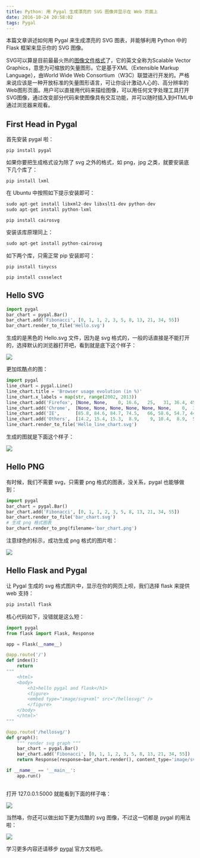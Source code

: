 ```yaml
---
title: Python: 用 Pygal 生成漂亮的 SVG 图像并显示在 Web 页面上
date: 2016-10-24 20:58:02
tags: Pygal
---
```


本篇文章讲述如何用 Pygal 来生成漂亮的 SVG 图表，并能够利用 Python 中的 Flask 框架来显示你的 SVG 图像。

<!--more-->

SVG可以算是目前最最火热的[图像文件格式](http://baike.baidu.com/view/3413757.htm)了，它的英文全称为Scalable Vector Graphics，意思为可缩放的矢量图形。它是基于XML（Extensible Markup Language），由World Wide Web Consortium（W3C）联盟进行开发的。严格来说应该是一种开放标准的矢量图形语言，可让你设计激动人心的、高分辨率的Web图形页面。用户可以直接用代码来描绘图像，可以用任何文字处理工具打开SVG图像，通过改变部分代码来使图像具有交互功能，并可以随时插入到HTML中通过浏览器来观看。

## First Head in Pygal

首先安装 pygal 啦：

`pip install pygal`

如果你要把生成格式设为除了 svg 之外的格式，如 png，jpg 之类，就要安装底下几个库了：

`pip install lxml`

在 Ubuntu 中按照如下提示安装即可：

```python
sudo apt-get install libxml2-dev libxslt1-dev python-dev
sudo apt-get install python-lxml
```

`pip install cairosvg`

安装该库原理同上：

```python
sudo apt-get install python-cairosvg
```
如下两个库，只需正常 pip 安装即可：

``` shell
pip install tinycss

pip install cssselect
```

## Hello SVG

```python
import pygal                                                      
bar_chart = pygal.Bar()                                           
bar_chart.add('Fibonacci', [0, 1, 1, 2, 3, 5, 8, 13, 21, 34, 55])  
bar_chart.render_to_file('Hello.svg')                         
```

生成的是黑色的 Hello.svg 文件，因为是 svg 格式的，一般的话直接是不能打开的，选择默认的浏览器打开吧，看到就是底下这个样子：

![](http://7xrl8j.com1.z0.glb.clouddn.com/svg.gif)

更加炫酷点的图：

```python
import pygal
line_chart = pygal.Line()
line_chart.title = 'Browser usage evolution (in %)'
line_chart.x_labels = map(str, range(2002, 2013))
line_chart.add('Firefox', [None, None,    0, 16.6,   25,   31, 36.4, 45.5, 46.3, 42.8, 37.1])
line_chart.add('Chrome',  [None, None, None, None, None, None,    0,  3.9, 10.8, 23.8, 35.3])
line_chart.add('IE',      [85.8, 84.6, 84.7, 74.5,   66, 58.6, 54.7, 44.8, 36.2, 26.6, 20.1])
line_chart.add('Others',  [14.2, 15.4, 15.3,  8.9,    9, 10.4,  8.9,  5.8,  6.7,  6.8,  7.5])
line_chart.render_to_file('Hello_line_chart.svg')
```

生成的图就是下面这个样子：

![](http://ww1.sinaimg.cn/large/b10d1ea5jw1f93qej26pij20os0ljgr7.jpg)

## Hello PNG

有时候，我们不需要 svg，只需要 png 格式的图表，没关系，pygal 也能够做到：

```python
import pygal
bar_chart = pygal.Bar()
bar_chart.add('Fibonacci', [0, 1, 1, 2, 3, 5, 8, 13, 21, 34, 55])
bar_chart.render_to_file('bar_chart.svg')
# 生成 png 格式图表
bar_chart.render_to_png(filename='bar_chart.png')
```

注意绿色的标示，成功生成 png 格式的图片啦：

![](http://ww3.sinaimg.cn/large/b10d1ea5jw1f93n2b9euxj20ra0o4q7j.jpg)

## Hello Flask and Pygal

让 Pygal 生成的 svg 格式图片中，显示在你的网页上呗，我们选择 flask 来提供 web 支持：

```python 
pip install flask
```

核心代码如下，没错就是这么短：

```Python
import pygal
from flask import Flask, Response

app = Flask(__name__)

@app.route('/')
def index():
    return 
"""
	<html>
    <body>
        <h1>hello pygal and flask</h1>
        <figure>
        <embed type="image/svg+xml" src="/hellosvg/" />
        </figure>
    </body>
	</html>'
"""

@app.route('/hellosvg/')
def graph():
    """ render svg graph """
    bar_chart = pygal.Bar()
    bar_chart.add('Fibonacci', [0, 1, 1, 2, 3, 5, 8, 13, 21, 34, 55])
    return Response(response=bar_chart.render(), content_type='image/svg+xml')

if __name__ == '__main__':
    app.run()
    
```

打开 127.0.0.1:5000 就能看到下面的样子咯：

![](http://ww4.sinaimg.cn/large/b10d1ea5jw1f93na6fa1nj20rl0oltfp.jpg)

当然咯，你还可以做出如下更为炫酷的 svg 图像，不过这一切都是 pygal 的用法啦：

![](http://ww3.sinaimg.cn/large/b10d1ea5jw1f93ngn536yj20kg0efwgq.jpg)

学习更多内容还请移步 [pygal](http://pygal.org/en/stable/documentation/configuration/value.html) 官方文档吧。